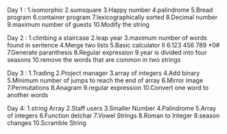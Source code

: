 Day 1 :
   1.isomorphic 2.sumsquare 3.Happy number 4.palindrome 5.Bread program 6.container program 7.lexicographically sorted 8.Decimal number 9.maximum number of guests 10.Modify the string

Day 2 :
   1.climbing a staircase 2.leap year 3.maximum number of words found in sentence 4.Merge two lists 5.Basic calculator II 6.123 456 789 *0# 7.Generate paranthesis 8.Regular expression 9.year is divided into four seasons 10.remove the words that are common in two strings

Day 3 :
   1.Trading 2.Project manager 3.array of integers 4.Add binary 5.Minimum number of jumps to reach the end of array 6.Mirror image 7.Permutations 8.Anagram 9.regular expression 10.Convert one word to another words

Day 4:
  1.string Array 2.Staff users 3.Smaller Number 4.Palindrome 5.Array of integers 6.Function delchar 7.Vowel Strings 8.Roman to Integer 9.season changes 10.Scramble String
